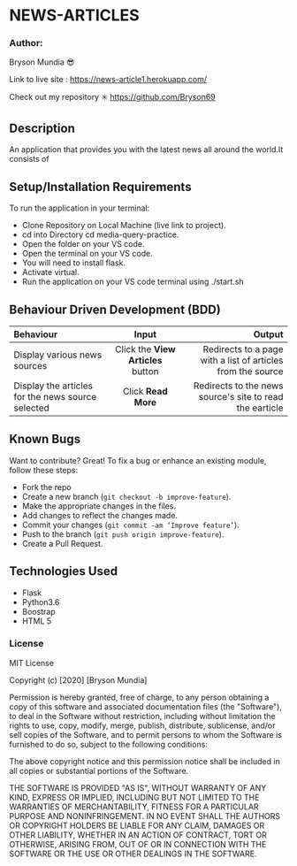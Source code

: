 # NEWS-ARTICLES

### Author:
Bryson Mundia 😎 

Link to live site : https://news-article1.herokuapp.com/

Check out my repository :eight_spoked_asterisk: https://github.com/Bryson69

## Description
 An application that provides you with the latest news all around the world.It consists of 


## Setup/Installation Requirements
To run the application in your terminal:
- Clone Repository on Local Machine (live link to project).
- cd into Directory  cd media-query-practice.
- Open the folder on your VS code.
- Open the terminal on your VS code. 
- You will need to install flask.
- Activate virtual.
- Run the application on your VS code terminal using ./start.sh


## Behaviour Driven Development (BDD)
| Behaviour | Input | Output |
| :---------------- | :---------------: | ------------------: |
| Display various news sources | Click the **View Articles** button | Redirects to a page with a list of articles from the source |
| Display the articles for the news source selected | Click **Read More**| Redirects to the news source's site to read the earticle |


## Known Bugs
Want to contribute? Great!
To fix a bug or enhance an existing module, follow these steps:
- Fork the repo
- Create a new branch (`git checkout -b improve-feature`).
- Make the appropriate changes in the files.
- Add changes to reflect the changes made.
- Commit your changes (`git commit -am ‘Improve feature’`).
- Push to the branch (`git push origin improve-feature`).
- Create a Pull Request.


## Technologies Used
* Flask
* Python3.6
* Boostrap
* HTML 5


### License
MIT License

Copyright (c) [2020] [Bryson Mundia]

Permission is hereby granted, free of charge, to any person obtaining a copy
of this software and associated documentation files (the "Software"), to deal
in the Software without restriction, including without limitation the rights
to use, copy, modify, merge, publish, distribute, sublicense, and/or sell
copies of the Software, and to permit persons to whom the Software is
furnished to do so, subject to the following conditions:

The above copyright notice and this permission notice shall be included in all
copies or substantial portions of the Software.

THE SOFTWARE IS PROVIDED "AS IS", WITHOUT WARRANTY OF ANY KIND, EXPRESS OR
IMPLIED, INCLUDING BUT NOT LIMITED TO THE WARRANTIES OF MERCHANTABILITY,
FITNESS FOR A PARTICULAR PURPOSE AND NONINFRINGEMENT. IN NO EVENT SHALL THE
AUTHORS OR COPYRIGHT HOLDERS BE LIABLE FOR ANY CLAIM, DAMAGES OR OTHER
LIABILITY, WHETHER IN AN ACTION OF CONTRACT, TORT OR OTHERWISE, ARISING FROM,
OUT OF OR IN CONNECTION WITH THE SOFTWARE OR THE USE OR OTHER DEALINGS IN THE
SOFTWARE.  
